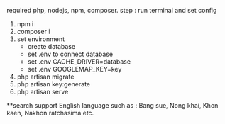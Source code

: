 required php, nodejs, npm, composer.
step : run terminal and set config
1. npm i
2. composer i
3. set environment
    - create database
    - set .env to connect database
    - set .env CACHE_DRIVER=database
    - set .env GOOGLEMAP_KEY=key
4. php artisan migrate
5. php artisan key:generate
6. php artisan serve

**search support English language such as : 
Bang sue, Nong khai, Khon kaen, Nakhon ratchasima etc.
